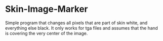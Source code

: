 # Skin-Image-Marker

Simple program that changes all pixels that are part of skin white, and everything else black.
It only works for tga files and assumes that the hand is covering the very center of the image.
